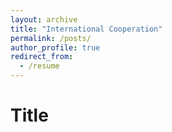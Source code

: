 ```yaml
---
layout: archive
title: "International Cooperation"
permalink: /posts/
author_profile: true
redirect_from:
  - /resume
---
```


Title
======

